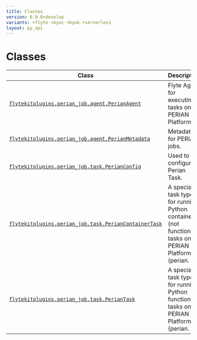 ```yaml
---
title: Classes
version: 0.0.0+develop
variants: +flyte +byoc +byok +serverless
layout: py_api
---
```


# Classes

| Class | Description |
|-|-|
| [`flytekitplugins.perian_job.agent.PerianAgent`](../packages/flytekitplugins.perian_job.agent#flytekitpluginsperian_jobagentperianagent) |Flyte Agent for executing tasks on PERIAN Job Platform. |
| [`flytekitplugins.perian_job.agent.PerianMetadata`](../packages/flytekitplugins.perian_job.agent#flytekitpluginsperian_jobagentperianmetadata) |Metadata for PERIAN jobs. |
| [`flytekitplugins.perian_job.task.PerianConfig`](../packages/flytekitplugins.perian_job.task#flytekitpluginsperian_jobtaskperianconfig) |Used to configure a Perian Task. |
| [`flytekitplugins.perian_job.task.PerianContainerTask`](../packages/flytekitplugins.perian_job.task#flytekitpluginsperian_jobtaskperiancontainertask) |A special task type for running Python container (not function) tasks on PERIAN Job Platform (perian. |
| [`flytekitplugins.perian_job.task.PerianTask`](../packages/flytekitplugins.perian_job.task#flytekitpluginsperian_jobtaskperiantask) |A special task type for running Python function tasks on PERIAN Job Platform (perian. |
